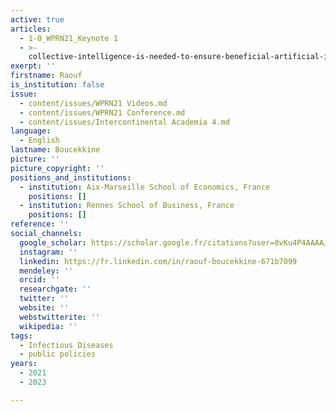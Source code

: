 ```yaml
---
active: true
articles:
  - 1-0_WPRN21_Keynote 1
  - >-
    collective-intelligence-is-needed-to-ensure-beneficial-artificial-intelligence
exerpt: ''
firstname: Raouf
is_institution: false
issue:
  - content/issues/WPRN21 Videos.md
  - content/issues/WPRN21 Conference.md
  - content/issues/Intercontinental Academia 4.md
language:
  - English
lastname: Boucekkine
picture: ''
picture_copyright: ''
positions_and_institutions:
  - institution: Aix-Marseille School of Economics, France
    positions: []
  - institution: Rennes School of Business, France
    positions: []
reference: ''
social_channels:
  google_scholar: https://scholar.google.fr/citations?user=0vKu4P4AAAAJ&hl=fr
  instagram: ''
  linkedin: https://fr.linkedin.com/in/raouf-boucekkine-671b7099
  mendeley: ''
  orcid: ''
  researchgate: ''
  twitter: ''
  website: ''
  webstwitterite: ''
  wikipedia: ''
tags:
  - Infectious Diseases
  - public policies
years:
  - 2021
  - 2023

---
```

